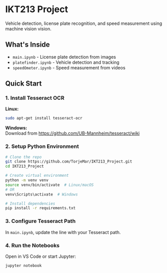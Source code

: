 # IKT213 Project

Vehicle detection, license plate recognition, and speed measurement using machine vision vision.

## What's Inside

- `main.ipynb` - License plate detection from images
- `platefinder.ipynb` - Vehicle detection and tracking
- `speedOmeter.ipynb` - Speed measurement from videos

## Quick Start

### 1. Install Tesseract OCR

**Linux:**
```bash
sudo apt-get install tesseract-ocr
```

**Windows:**  
Download from https://github.com/UB-Mannheim/tesseract/wiki

### 2. Setup Python Environment

```bash
# Clone the repo
git clone https://github.com/TorjeMar/IKT213_Project.git
cd IKT213_Project

# Create virtual environment
python -m venv venv
source venv/bin/activate  # Linux/macOS
# OR
venv\Scripts\activate  # Windows

# Install dependencies
pip install -r requirements.txt
```

### 3. Configure Tesseract Path

In `main.ipynb`, update the line with your Tesseract path.


### 4. Run the Notebooks

Open in VS Code or start Jupyter:
```bash
jupyter notebook
```
